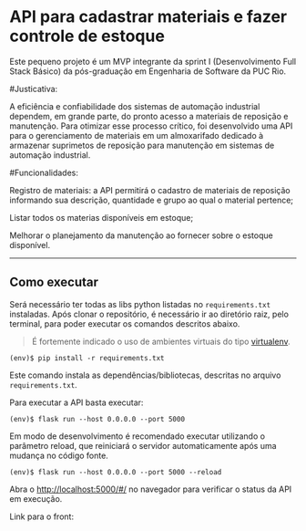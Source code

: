 # API para cadastrar materiais e fazer controle de estoque

Este pequeno projeto é um MVP integrante da sprint I (Desenvolvimento Full Stack Básico) da pós-graduação em Engenharia de Software da PUC Rio. 

#Justicativa:

A eficiência e confiabilidade dos sistemas de automação industrial dependem, em grande parte, do pronto acesso a materiais de reposição e manutenção. Para otimizar esse processo crítico, foi desenvolvido uma API para o gerenciamento de materiais em um almoxarifado dedicado à armazenar suprimetos de reposição para manutenção em sistemas de automação industrial. 


#Funcionalidades:

Registro de materiais: a API permitirá o cadastro de materiais de reposição informando sua descrição, quantidade e grupo ao qual o material pertence;

Listar todos os materias disponíveis em estoque;


Melhorar o planejamento da manutenção ao fornecer sobre o estoque disponível.

---
## Como executar 


Será necessário ter todas as libs python listadas no `requirements.txt` instaladas.
Após clonar o repositório, é necessário ir ao diretório raiz, pelo terminal, para poder executar os comandos descritos abaixo.

> É fortemente indicado o uso de ambientes virtuais do tipo [virtualenv](https://virtualenv.pypa.io/en/latest/installation.html).

```
(env)$ pip install -r requirements.txt
```

Este comando instala as dependências/bibliotecas, descritas no arquivo `requirements.txt`.

Para executar a API  basta executar:

```
(env)$ flask run --host 0.0.0.0 --port 5000
```

Em modo de desenvolvimento é recomendado executar utilizando o parâmetro reload, que reiniciará o servidor
automaticamente após uma mudança no código fonte. 

```
(env)$ flask run --host 0.0.0.0 --port 5000 --reload
```

Abra o [http://localhost:5000/#/](http://localhost:5000/#/) no navegador para verificar o status da API em execução.

Link para o front: 
